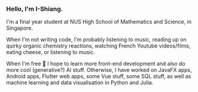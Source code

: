 ### Hello, I'm I-Shiang.

I'm a final year student at NUS High School of Mathematics and Science, in Singapore.

When I'm not writing code, I'm probably listening to music, reading up on quirky organic chemistry reactions, watching French Youtube videos/films, eating cheese, or listening to music.

When I'm free 🥲 I hope to learn more front-end development and also do more cool (generative?) AI stuff. Otherwise, I have worked on JavaFX apps, Android apps, Flutter web apps, some Vue stuff, some SQL stuff, as well as machine learning and data visualisation in Python and Julia.

<!--
**BenTan101/BenTan101** is a ✨ _special_ ✨ repository because its `README.md` (this file) appears on your GitHub profile.

Here are some ideas to get you started:

- 🔭 I’m currently working on ...
- 🌱 I’m currently learning ...
- 👯 I’m looking to collaborate on ...
- 🤔 I’m looking for help with ...
- 💬 Ask me about ...
- 📫 How to reach me: ...
- 😄 Pronouns: ...
- ⚡ Fun fact: ...
-->
